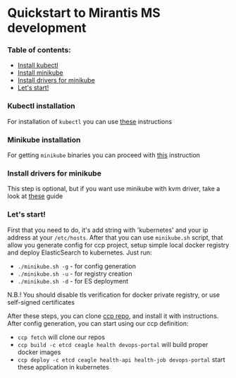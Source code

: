 # Quickstart to Mirantis MS development

### Table of contents:
- [Install kubectl](#kubectl)
- [Install minikube](#minikube)
- [Install drivers for minikube](#minikube_drivers)
- [Let's start!](#starting)

### <a name="kubectl"></a>Kubectl installation

For installation of `kubectl` you can use [these](http://kubernetes.io/docs/user-guide/prereqs/) instructions

### <a name="minikube"></a>Minikube installation

For getting `minikube` binaries you can proceed with [this](https://github.com/kubernetes/minikube/releases) instruction

### <a name="minikube_drivers"></a>Install drivers for minikube

This step is optional, but if you want use minikube with kvm driver, take a look at [these](https://github.com/kubernetes/minikube/blob/master/DRIVERS.md) guide

### <a name="starting"></a>Let's start!

First that you need to do, it's add string with 'kubernetes' and your ip address at your `/etc/hosts`.
After that you can use `minikube.sh` script, that allow you generate config for ccp project, setup simple local docker registry and deploy ElasticSearch to kubernetes.
Just run:
 - `./minikube.sh -g` - for config generation
 - `./minikube.sh -u` - for registry creation
 - `./minikube.sh -d` - for ES deployment
 
N.B.! You should disable tls verification for docker private registry, or use self-signed certificates

After these steps, you can clone [ccp repo](http://github.com/openstack/fuel-ccp), and install it with instructions. After config generation, you can start using our ccp definition:
 - `ccp fetch` will clone our repos
 - `ccp build -c etcd ceagle health devops-portal` will build proper docker images
 - `ccp deploy -c etcd ceagle health-api health-job devops-portal` start these application in kubernetes


